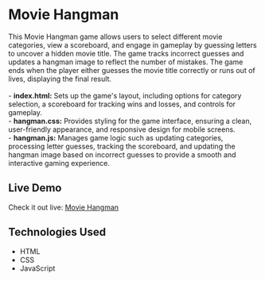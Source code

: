 <h1>Movie Hangman</h1>

<p>
  This Movie Hangman game allows users to select different movie categories, view a scoreboard, and engage in gameplay by guessing letters to uncover a hidden movie title. The game tracks incorrect guesses and updates a hangman image to reflect the number of mistakes. The game ends when the player either guesses the movie title correctly or runs out of lives, displaying the final result.
  <br><br>
  - <strong>index.html:</strong> Sets up the game's layout, including options for category selection, a scoreboard for tracking wins and losses, and controls for gameplay.
  <br>
  - <strong>hangman.css:</strong> Provides styling for the game interface, ensuring a clean, user-friendly appearance, and responsive design for mobile screens.
  <br>
  - <strong>hangman.js:</strong> Manages game logic such as updating categories, processing letter guesses, tracking the scoreboard, and updating the hangman image based on incorrect guesses to provide a smooth and interactive gaming experience.
</p>

<h2>Live Demo</h2>
<p>
  Check it out live: <a href="https://mosammat-muna.github.io/hangman/">Movie Hangman</a>
</p>

<h2>Technologies Used</h2>
<ul>
  <li>HTML</li>
  <li>CSS</li>
  <li>JavaScript</li>
</ul>
